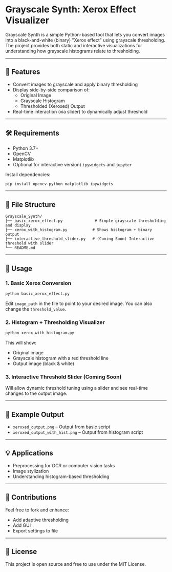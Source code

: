 # Grayscale Synth: Xerox Effect Visualizer

Grayscale Synth is a simple Python-based tool that lets you convert images into a black-and-white (binary) "Xerox effect" using grayscale thresholding. The project provides both static and interactive visualizations for understanding how grayscale histograms relate to thresholding.

---

## 📸 Features

- Convert images to grayscale and apply binary thresholding
- Display side-by-side comparison of:
  - Original Image
  - Grayscale Histogram
  - Thresholded (Xeroxed) Output
- Real-time interaction (via slider) to dynamically adjust threshold

---

## 🛠️ Requirements

- Python 3.7+
- OpenCV
- Matplotlib
- (Optional for interactive version) `ipywidgets` and `jupyter`

Install dependencies:

```bash
pip install opencv-python matplotlib ipywidgets
```

---

## 📁 File Structure

```
Grayscale_Synth/
├── basic_xerox_effect.py              # Simple grayscale thresholding and display
├── xerox_with_histogram.py           # Shows histogram + binary output
├── interactive_threshold_slider.py   # (Coming Soon) Interactive threshold with slider
└── README.md
```

---

## 🚀 Usage

### 1. Basic Xerox Conversion

```bash
python basic_xerox_effect.py
```

Edit `image_path` in the file to point to your desired image. You can also change the `threshold_value`.

### 2. Histogram + Thresholding Visualizer

```bash
python xerox_with_histogram.py
```

This will show:
- Original image
- Grayscale histogram with a red threshold line
- Output image (black & white)

### 3. Interactive Threshold Slider (Coming Soon)

Will allow dynamic threshold tuning using a slider and see real-time changes to the output image.

---

## 📝 Example Output

- `xeroxed_output.png` – Output from basic script
- `xeroxed_output_with_hist.png` – Output from histogram script

---

## 💡 Applications

- Preprocessing for OCR or computer vision tasks
- Image stylization
- Understanding histogram-based thresholding

---

## 🙌 Contributions

Feel free to fork and enhance:
- Add adaptive thresholding
- Add GUI
- Export settings to file

---

## 📃 License

This project is open source and free to use under the MIT License.